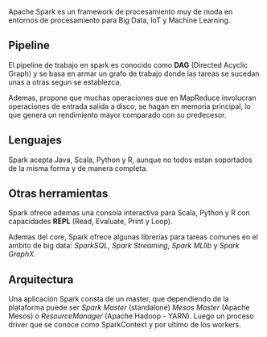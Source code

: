 <!--
.. title: Introducción a Spark
.. slug: introduccion-a-spark
.. date: 2018-09-08 15:15:18 UTC-03:00
.. tags: spark, distributed systems, programming, big data
.. category: distributed systems
.. link: 
.. description: Algunos conceptos sobre Apache Spark
.. type: text
-->

Apache Spark es un framework de procesamiento muy de moda en entornos de procesamiento para Big Data, IoT y Machine Learning.

## Pipeline

El pipeline de trabajo en spark es conocido como **DAG** (Directed Acyclic Graph) y se basa en armar un grafo de trabajo donde las tareas se sucedan unas a otras segun se establezca.

Ademas, propone que muchas operaciones que en MapReduce involucran operaciones de entrada salida a disco, se hagan en memoria principal, lo que genera un rendimiento mayor comparado con su predecesor.

## Lenguajes

Spark acepta Java, Scala, Python y R, aunque no todos estan soportados de la misma forma y de manera completa.

## Otras herramientas

Spark ofrece ademas una consola interactiva para Scala, Python y R con capacidades **REPL** (Read, Evaluate, Print y Loop).

Ademas del core, Spark ofrece algunas librerias para tareas comunes en el ambito de big data: *SparkSQL*, *Spark Streaming*, *Spark MLlib* y *Spark GraphX*.

## Arquitectura

Una aplicación Spark consta de un master, que dependiendo de la plataforma puede ser *Spark Master* (standalone) *Mesos Master* (Apache Mesos) o *ResourceManager* (Apache Hadoop - YARN). Luego un proceso driver que se conoce como SparkContext y por ultimo de los workers.


